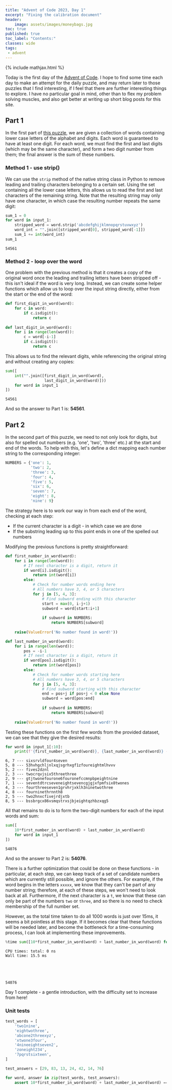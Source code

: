 ```yaml
---
title: "Advent of Code 2023, Day 1"
excerpt: "Fixing the calibration document"
header:
    image: assets/images/moneybags.jpg
toc: true
published: true
toc_label: "Contents:"
classes: wide
tags:
 - advent
---
```


{% include mathjax.html %}

Today is the first day of the [Advent of Code](https://adventofcode.com/2023). I hope to
find some time each day to make an attempt for the daily puzzle, and may return later to
those puzzles that I find interesting, if I feel that there are further interesting things 
to explore. I have no particular goal in mind, other than to flex my problem solving
muscles, and also get better at writing up short blog posts for this site.

## Part 1

In the first part of [this puzzle](https://adventofcode.com/2023/day/1), we are given a collection of words containing lower case letters of the alphabet and digits. Each word is guaranteed to have at least one digit. For each word, we must find the first and last digits (which may be the same character), and form a two digit number from them; the final answer is the sum of these numbers.

### Method 1 - use strip()

We can use the `strip` method of the native string class in Python to remove leading and trailing characters belonging to a certain set. Using the set containing all the lower case letters, this allows us to read the first and last characters of the remaining string. Note that the resulting string may only have one character, in which case the resulting number repeats the same digit:


```python
sum_1 = 0
for word in input_1:
    stripped_word = word.strip('abcdefghijklmnopqrstuvwxyz')
    word_int = "".join([stripped_word[0], stripped_word[-1]])
    sum_1 += int(word_int)
sum_1
```




    54561



### Method 2 - loop over the word

One problem with the previous method is that it creates a copy of the original word once the leading and trailing letters have been stripped off - this isn't ideal if the word is very long. Instead, we can create some helper functions which allow us to loop over the input string directly, either from the start or the end of the word:


```python
def first_digit_in_word(word):
    for c in word:
        if c.isdigit():
            return c
        
def last_digit_in_word(word):
    for i in range(len(word)):
        c = word[-i-1]
        if c.isdigit():
            return c
```

This allows us to find the relevant digits, while referencing the original string and without creating any copies:


```python
sum([
    int("".join([first_digit_in_word(word), 
                 last_digit_in_word(word)])) 
    for word in input_1
])
```




    54561



And so the answer to Part 1 is: __54561__.

## Part 2

In the second part of this puzzle, we need to not only look for digits, but also for spelled out numbers (e.g. 'one', 'two', 'three' etc.) at the start and end of the words. To help with this, let's define a dict mapping each number string to the corresponding integer:


```python
NUMBERS = {'one': 1,
           'two': 2,
           'three': 3,
           'four': 4,
           'five': 5,
           'six': 6,
           'seven': 7,
           'eight': 8,
           'nine': 9}
```

The strategy here is to work our way in from each end of the word, checking at each step:
- If the current character is a digit - in which case we are done
- If the substring leading up to this point ends in one of the spelled out numbers

Modifying the previous functions is pretty straightforward: 


```python
def first_number_in_word(word):
    for i in range(len(word)):
        # If next character is a digit, return it
        if word[i].isdigit():
            return int(word[i])
        else:
            # Check for number words ending here
            # All numbers have 3, 4, or 5 characters
            for j in [5, 4, 3]:
                # Find subword ending with this character
                start = max(0, i-j+1)
                subword = word[start:i+1]
                
                if subword in NUMBERS:
                    return NUMBERS[subword]
                
    raise(ValueError('No number found in word!'))
```


```python
def last_number_in_word(word):
    for i in range(len(word)):
        pos = -i-1
        # If next character is a digit, return it
        if word[pos].isdigit():
            return int(word[pos])
        else:
            # Check for number words starting here
            # All numbers have 3, 4, or 5 characters
            for j in [5, 4, 3]:
                # Find subword starting with this character
                end = pos+j if pos+j < 0 else None
                subword = word[pos:end]
                
                if subword in NUMBERS:
                    return NUMBERS[subword]
                
    raise(ValueError('No number found in word!'))
```

Testing these functions on the first few words from the provided dataset, we can see that they give the desired results:


```python
for word in input_1[:10]:
    print(f'{first_number_in_word(word)}, {last_number_in_word(word)} --- {word}')
```

    6, 7 --- sixsrvldfour4seven
    5, 8 --- 53hvhgchljnlxqjsgrhxgf1zfoureightmlhvvv
    5, 2 --- fives2dznl
    2, 3 --- twocrqvjsix5threethree
    2, 9 --- gtjtwonefourone6fouronefccmnpbpeightnine
    7, 1 --- seventdtrcseveneightsevencgjgjxfpmfsix8twones
    4, 3 --- fourthreeseven1grvhrjxklh3ninetwothree
    4, 8 --- fourninethrnnth8
    2, 5 --- two2hnxcfivejrdjxtb
    8, 5 --- bssbrgcx86vsmqstrxsjbjeightqzhbzxqg5
    

All that remains to do is to form the two-digit numbers for each of the input words and sum:


```python
sum([
    10*first_number_in_word(word) + last_number_in_word(word) 
    for word in input_1
])
```




    54076



And so the answer to Part 2 is: __54076__.

There is a further optimization that could be done on these functions - in particular, at each step, we can keep track of a set of candidate numbers which are currently still possible, and ignore the others. For example, if the word begins in the letters `xxxxx`, we know that they can't be part of any number string; therefore, at each of these steps, we won't need to look back at all. Furthermore, if the next character is a `t`, we know that these can only be part of the numbers `two` or `three`, and so there is no need to check membership of the full number set.

However, as the total time taken to do all 1000 words is just over 15ms, it seems a bit pointless at this stage. If it becomes clear that these functions will be needed later, and become the bottleneck for a time-consuming process, I can look at implementing these improvements.


```python
%time sum([10*first_number_in_word(word) + last_number_in_word(word) for word in input_1])
```

    CPU times: total: 0 ns
    Wall time: 15.5 ms
    




    54076



Day 1 complete - a gentle introduction, with the difficulty set to increase from here!

### Unit tests


```python
test_words = [
    'two1nine',
    'eightwothree',
    'abcone2threexyz',
    'xtwone3four',
    '4nineeightseven2',
    'zoneight234',
    '7pqrstsixteen',
]

test_answers = [29, 83, 13, 24, 42, 14, 76]
```


```python
for word, answer in zip(test_words, test_answers):
    assert 10*first_number_in_word(word) + last_number_in_word(word) == answer, word
```
